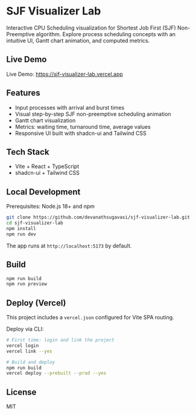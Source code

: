 # SJF Visualizer Lab

Interactive CPU Scheduling visualization for Shortest Job First (SJF) Non-Preemptive algorithm. Explore process scheduling concepts with an intuitive UI, Gantt chart animation, and computed metrics.

## Live Demo

Live Demo:  https://sjf-visualizer-lab.vercel.app

## Features

- Input processes with arrival and burst times
- Visual step-by-step SJF non-preemptive scheduling animation
- Gantt chart visualization
- Metrics: waiting time, turnaround time, average values
- Responsive UI built with shadcn-ui and Tailwind CSS

## Tech Stack

- Vite + React + TypeScript
- shadcn-ui + Tailwind CSS

## Local Development

Prerequisites: Node.js 18+ and npm

```sh
git clone https://github.com/devanathsugavasi/sjf-visualizer-lab.git
cd sjf-visualizer-lab
npm install
npm run dev
```

The app runs at `http://localhost:5173` by default.

## Build

```sh
npm run build
npm run preview
```

## Deploy (Vercel)

This project includes a `vercel.json` configured for Vite SPA routing.

Deploy via CLI:

```sh
# First time: login and link the project
vercel login
vercel link --yes

# Build and deploy
npm run build
vercel deploy --prebuilt --prod --yes
```

## License

MIT
